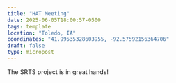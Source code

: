 ```yaml
---
title: "HAT Meeting"
date: 2025-06-05T18:00:57-0500
tags: template
location: "Toledo, IA"
coordinates: "41.99535328603955, -92.57592156364706"
draft: false
type: micropost
---
```

The SRTS project is in great hands!
